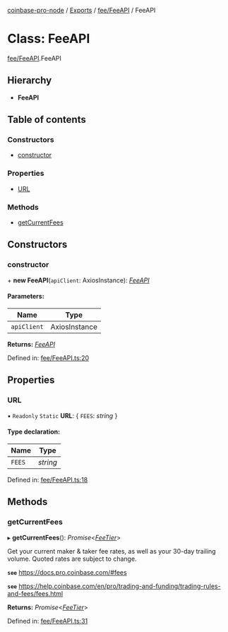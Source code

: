 [coinbase-pro-node](../../README.md) / [Exports](../../modules.md) / [fee/FeeAPI](../../modules/fee_feeapi.md) / FeeAPI

# Class: FeeAPI

[fee/FeeAPI](../../modules/fee_feeapi.md).FeeAPI

## Hierarchy

- **FeeAPI**

## Table of contents

### Constructors

- [constructor](feeapi.feeapi.md#constructor)

### Properties

- [URL](feeapi.feeapi.md#url)

### Methods

- [getCurrentFees](feeapi.feeapi.md#getcurrentfees)

## Constructors

### constructor

\+ **new FeeAPI**(`apiClient`: AxiosInstance): [_FeeAPI_](feeapi.feeapi.md)

#### Parameters:

| Name        | Type          |
| ----------- | ------------- |
| `apiClient` | AxiosInstance |

**Returns:** [_FeeAPI_](feeapi.feeapi.md)

Defined in: [fee/FeeAPI.ts:20](https://github.com/bennycode/coinbase-pro-node/blob/ac883aa/src/fee/FeeAPI.ts#L20)

## Properties

### URL

▪ `Readonly` `Static` **URL**: { `FEES`: _string_ }

#### Type declaration:

| Name   | Type     |
| ------ | -------- |
| `FEES` | _string_ |

Defined in: [fee/FeeAPI.ts:18](https://github.com/bennycode/coinbase-pro-node/blob/ac883aa/src/fee/FeeAPI.ts#L18)

## Methods

### getCurrentFees

▸ **getCurrentFees**(): _Promise_<[_FeeTier_](../../interfaces/fee/feeapi.feetier.md)\>

Get your current maker & taker fee rates, as well as your 30-day trailing volume. Quoted rates are subject to change.

**`see`** https://docs.pro.coinbase.com/#fees

**`see`** https://help.coinbase.com/en/pro/trading-and-funding/trading-rules-and-fees/fees.html

**Returns:** _Promise_<[_FeeTier_](../../interfaces/fee/feeapi.feetier.md)\>

Defined in: [fee/FeeAPI.ts:31](https://github.com/bennycode/coinbase-pro-node/blob/ac883aa/src/fee/FeeAPI.ts#L31)
